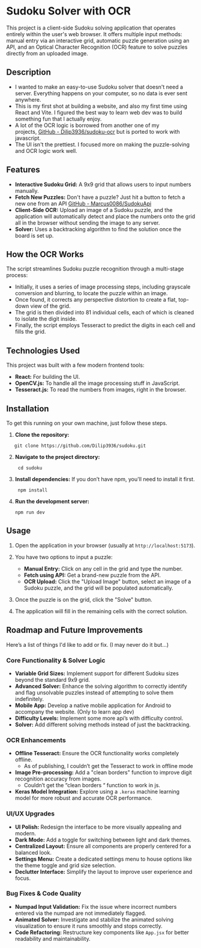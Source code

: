 # Sudoku Solver with OCR 

This project is a client-side Sudoku solving application that operates entirely within the user's web browser. It offers multiple input methods: manual entry via an interactive grid, automatic puzzle generation using an API, and an Optical Character Recognition (OCR) feature to solve puzzles directly from an uploaded image.
## Description

-  I wanted to make an easy-to-use Sudoku solver that doesn't need a server. Everything happens on your computer, so no data is ever sent anywhere.
- This is my first shot at building a website, and also my first time using React and Vite. I figured the best way to learn web dev was to build something fun that I actually enjoy.
- A lot of the OCR logic is borrowed from another one of my projects, [GitHub - Dilip3936/sudoku-ocr](https://github.com/Dilip3936/sudoku-ocr) but is ported to work with javascript.
- The UI isn't the prettiest. I focused more on making the puzzle-solving and OCR logic work well.

## Features

- **Interactive Sudoku Grid:** A 9x9 grid that allows users to input numbers manually.
- **Fetch New Puzzles:** Don't have a puzzle? Just hit a button to fetch a new one from an API  [GitHub - Marcus0086/SudokuApi](https://github.com/Marcus0086/SudokuApi)
- **Client-Side OCR:** Upload an image of a Sudoku puzzle, and the application will automatically detect and place the numbers onto the grid all in the browser without sending the image to any server.
- **Solver:** Uses a backtracking algorithm to find the solution once the board is set up.

## How the OCR Works

 The script streamlines Sudoku puzzle recognition through a multi-stage process:
- Initially, it uses a series of image processing steps, including grayscale conversion and blurring, to locate the puzzle within an image. 
- Once found, it corrects any perspective distortion to create a flat, top-down view of the grid. 
- The grid is then divided into 81 individual cells, each of which is cleaned to isolate the digit inside.
- Finally, the script employs Tesseract to predict the digits in each cell and fills the grid.

## Technologies Used

This project was built with a few modern frontend tools:
- **React:** For building the UI.
- **OpenCV.js:** To handle all the image processing stuff in JavaScript.
- **Tesseract.js:** To read the numbers from images, right in the browser.

## Installation

To get this running on your own machine, just follow these steps.

1. **Clone the repository:**
    
 ```
	git clone https://github.com/Dilip3936/sudoku.git
 ```
    
2. **Navigate to the project directory:**

   ```
	cd sudoku
    ```
    
3. **Install dependencies:** If you don’t have npm, you'll need to install it first.

   ```
    npm install
    ```
    
4. **Run the development server:**

    ```
    npm run dev
    ```

## Usage

1. Open the application in your browser (usually at `http://localhost:5173`).
    
2. You have two options to input a puzzle:
    
    - **Manual Entry:** Click on any cell in the grid and type the number.
    - **Fetch using API:** Get a brand-new puzzle from the API.
    - **OCR Upload:** Click the "Upload Image" button, select an image of a Sudoku puzzle, and the grid will be populated automatically.
    
3. Once the puzzle is on the grid, click the "Solve" button.
    
4. The application will fill in the remaining cells with the correct solution.

## Roadmap and Future Improvements

Here’s a list of things I'd like to add or fix. (I may never do it but...)

### **Core Functionality & Solver Logic**

- **Variable Grid Sizes:** Implement support for different Sudoku sizes beyond the standard 9x9 grid.
- **Advanced Solver:** Enhance the solving algorithm to correctly identify and flag unsolvable puzzles instead of attempting to solve them indefinitely.
- **Mobile App:** Develop a native mobile application for Android to accompany the website. (Only to learn app dev)
- **Difficulty Levels:**  Implement some more api’s with difficulty control.
- **Solver:** Add different solving methods instead of just the backtracking.

### **OCR Enhancements**

- **Offline Tesseract:** Ensure the OCR functionality works completely offline.
	- As of publishing, I couldn’t get the Tesseract to work in offline mode
- **Image Pre-processing:** Add a "clean borders" function to improve digit recognition accuracy from images.
	- Couldn’t get the “clean borders “ function to work in js.
- **Keras Model Integration:** Explore using a `.keras` machine learning model for more robust and accurate OCR performance.

### **UI/UX Upgrades**

- **UI Polish:** Redesign the interface to be more visually appealing and modern.
- **Dark Mode:** Add a toggle for switching between light and dark themes.
- **Centralized Layout:** Ensure all components are properly centered for a balanced look.
- **Settings Menu:** Create a dedicated settings menu to house options like the theme toggle and grid size selection.
- **Declutter Interface:** Simplify the layout to improve user experience and focus.
### **Bug Fixes & Code Quality**

- **Numpad Input Validation:** Fix the issue where incorrect numbers entered via the numpad are not immediately flagged.
- **Animated Solver:** Investigate and stabilize the animated solving visualization to ensure it runs smoothly and stops correctly.    
- **Code Refactoring:** Restructure key components like `App.jsx` for better readability and maintainability.